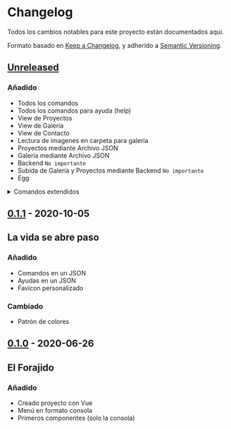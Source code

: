 # Changelog

Todos los cambios notables para este proyecto están documentados aquí.

Formato basado en [Keep a Changelog](https://keepachangelog.com/en/1.0.0/),
y adherido a [Semantic Versioning](https://semver.org/spec/v2.0.0.html).

## [Unreleased]

### Añadido
- Todos los comandos
- Todos los comandos para ayuda (help)
- View de Proyectos
- View de Galería
- View de Contacto
- Lectura de imagenes en carpeta para galería
- Proyectos mediante Archivo JSON
- Galería mediante Archivo JSON
- Backend `No importante`
- Subida de Galería y Proyectos mediante Backend `No importante`
- Egg

<details><summary>Comandos extendidos</summary>
<p>

### Comandos
* `[enter]`
* `clear`
* `cd`
* `help` ver más [abajo](#Ayudas)
* `run`
    - `proyects`
    - `gallery`
    - `mistery`
* `skills`
* `resume`
* `hobbies`
* `experience`
* `contact`
* `admin`
* `killallhumans`

### Ayudas
* `[blank]`
* `cd`
* `run`
    - `proyects`
    - `gallery`
* `skills`
* `resume`
* `hobbies`
* `experience`
* `contact`

</p>
</details>

## [0.1.1] - 2020-10-05

## La vida se abre paso

### Añadido
- Comandos en un JSON
- Ayudas en un JSON
- Favicon personalizado

### Cambiado
- Patrón de colores

## [0.1.0] - 2020-06-26

## El Forajido

### Añadido
- Creado proyecto con Vue
- Menú en formato consola
- Primeros componentes (solo la consola)


[Unreleased]: https://github.com/juananmuxed/muxed/compare/v0.1.1...HEAD
[0.1.1]: https://github.com/juananmuxed/muxed/releases/tag/v0.1.1
[0.1.0]: https://github.com/juananmuxed/muxed/releases/tag/v0.1.0
